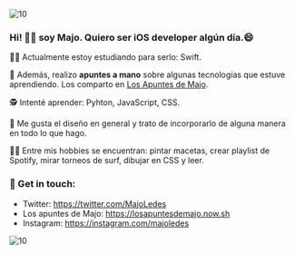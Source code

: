 ![10](https://user-images.githubusercontent.com/55170175/114474409-87dd6800-9bcc-11eb-9ca0-538bd30ae29b.png)

### Hi! 👋🏼 soy Majo. Quiero ser iOS developer algún día.😄 

💪🏼 Actualmente estoy estudiando para serlo: Swift.

💖 Además, realizo **apuntes a mano** sobre algunas tecnologías que estuve aprendiendo.
 Los comparto en [Los Apuntes de Majo](http://losapuntesdemajo.now.sh).
 
🕵 Intenté aprender: Pyhton, JavaScript, CSS.

🍏 Me gusta el diseño en general y trato de incorporarlo de alguna manera en todo lo que hago.

👩🏻 Entre mis hobbies se encuentran: pintar macetas, crear playlist de Spotify, mirar torneos de surf, dibujar en CSS y leer.




### 🖤 Get in touch: 
* Twitter: https://twitter.com/MajoLedes
* Los apuntes de Majo: https://losapuntesdemajo.now.sh
* Instagram: https://instagram.com/majoledes


![10](https://user-images.githubusercontent.com/55170175/114474409-87dd6800-9bcc-11eb-9ca0-538bd30ae29b.png)



<!--
**majoledesma/majoledesma** is a ✨ _special_ ✨ repository because its `README.md` (this file) appears on your GitHub profile.
